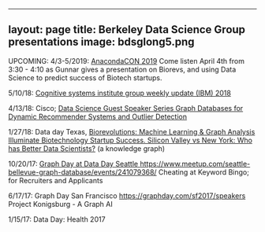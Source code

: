 
---
layout: page
title: Berkeley Data Science Group presentations
image: bdsglong5.png
---
UPCOMING: 4/3-5/2019: [AnacondaCON 2019](https://anacondacon.io/location)
Come listen April 4th from 3:30 - 4:10 as Gunnar gives a presentation on Biorevs, and using Data Science to predict success of Biotech startups.

5/10/18: [Cognitive systems institute group weekly update (IBM) 2018 ](https://github.com/BerkeleyDataScienceGroup/BDSGpresentations/blob/master/IBM_CSIG_GraphPres.pdf)

4/13/18: Cisco; [Data Science Guest Speaker Series 
Graph Databases for Dynamic Recommender Systems and Outlier Detection](https://github.com/BerkeleyDataScienceGroup/BDSGpresentations/blob/master/CiscoGraphsPres.pdf)

1/27/18: Data day Texas,
[Biorevolutions: Machine Learning & Graph Analysis Illuminate Biotechnology Startup Success.
Silicon Valley vs New York: Who has Better Data Scientists?](https://github.com/BerkeleyDataScienceGroup/BDSGpresentations/blob/master/Biorevs.pdf) (a knowledge graph)

10/20/17: [Graph Day at Data Day Seattle ](https://github.com/BerkeleyDataScienceGroup/BDSGpresentations/blob/master/TechBattle.pdf)
https://www.meetup.com/seattle-bellevue-graph-database/events/241079368/
Cheating at Keyword Bingo; for Recruiters and Applicants

6/17/17: Graph Day San Francisco https://graphday.com/sf2017/speakers
Project Konigsburg - A Graph AI

1/15/17: Data Day: Health 2017
